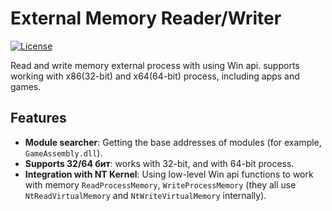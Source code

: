 # External Memory Reader/Writer

[![License](https://img.shields.io/badge/license-MIT-blue.svg)](LICENSE)

Read and write memory external process with using Win api. supports working with x86(32-bit) and x64(64-bit) process, including apps and games.

## Features

- **Module searcher**: Getting the base addresses of modules (for example, `GameAssembly.dll`).
- **Supports 32/64 бит**: works with 32-bit, and with 64-bit process.
- **Integration with NT Kernel**: Using low-level Win api functions to work with memory `ReadProcessMemory`, `WriteProcessMemory` (they all use `NtReadVirtualMemory` and `NtWriteVirtualMemory` internally).
